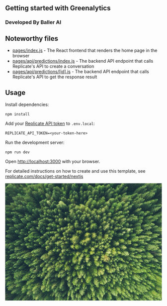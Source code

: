 ## Getting started with Greenalytics
### Developed By Baller AI 


## Noteworthy files

- [pages/index.js](pages/index.js) - The React frontend that renders the home page in the browser
- [pages/api/predictions/index.js](pages/api/predictions/index.js) - The backend API endpoint that calls Replicate's API to create a conversation
- [pages/api/predictions/[id].js](pages/api/predictions/[id].js) - The backend API endpoint that calls Replicate's API to get the response result

## Usage

Install dependencies:

```console
npm install
```

Add your [Replicate API token](https://replicate.com/account#token) to `.env.local`:

```
REPLICATE_API_TOKEN=<your-token-here>
```

Run the development server:

```console
npm run dev
```

Open [http://localhost:3000](http://localhost:3000) with your browser.

For detailed instructions on how to create and use this template, see [replicate.com/docs/get-started/nextjs](https://replicate.com/docs/get-started/nextjs)

<img width="707" alt="iguana" src="./assets/john-o-nolan-uMWPrcRsrto-unsplash.jpeg">
